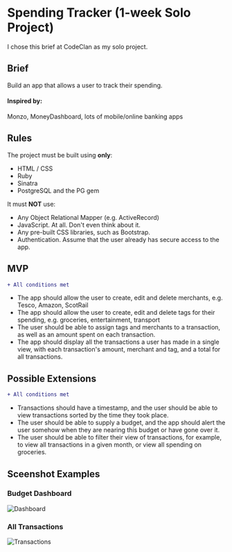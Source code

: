 # Spending Tracker (1-week Solo Project)

I chose this brief at CodeClan as my solo project.

## Brief
Build an app that allows a user to track their spending.

#### Inspired by:

Monzo, MoneyDashboard, lots of mobile/online banking apps

## Rules

The project must be built using **only**:

* HTML / CSS
* Ruby
* Sinatra
* PostgreSQL and the PG gem

It must **NOT** use:

* Any Object Relational Mapper (e.g. ActiveRecord)
* JavaScript. At all. Don't even think about it.
* Any pre-built CSS libraries, such as Bootstrap.
* Authentication. Assume that the user already has secure access to the app.

## MVP
```diff
+ All conditions met
```
* The app should allow the user to create, edit and delete merchants, e.g. Tesco, Amazon, ScotRail
* The app should allow the user to create, edit and delete tags for their spending, e.g. groceries, entertainment, transport
* The user should be able to assign tags and merchants to a transaction, as well as an amount spent on each transaction.
* The app should display all the transactions a user has made in a single view, with each transaction's amount, merchant and tag, and a total for all transactions.



## Possible Extensions
```diff
+ All conditions met
```
* Transactions should have a timestamp, and the user should be able to view transactions sorted by the time they took place.
* The user should be able to supply a budget, and the app should alert the user somehow when they are nearing this budget or have gone over it.
* The user should be able to filter their view of transactions, for example, to view all transactions in a given month, or view all spending on groceries.

## Sceenshot Examples

### Budget Dashboard
![Dashboard](https://user-images.githubusercontent.com/30385421/55281560-2a9c5400-532e-11e9-9c00-235522697af1.png)

### All Transactions
![Transactions](https://user-images.githubusercontent.com/30385421/55281582-72bb7680-532e-11e9-8217-f3aed42e917b.png)


